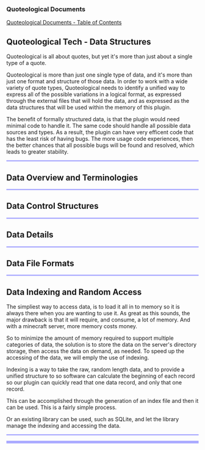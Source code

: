 
### Quoteological Documents
[Quoteological Documents - Table of Contents](index.md)

## Quoteological Tech - Data Structures


Quoteological is all about quotes, but yet it's more than just about a single type of a quote.

Quoteological is more than just one single type of data, and it's more than just one format and structure of those data.  In order to work with a wide variety of quote types, Quoteological needs to identify a unified way to express all of the possible variations in a logical format, as expressed through the external files that will hold the data, and as expressed as the data structures that will be used within the memory of this plugin.  

The benefit of formally structured data, is that the plugin would need minimal code to handle it.  The same code should handle all possible data sources and types.  As a result, the plugin can have very efficent code that has the least risk of having bugs.  The more usage code experiences, then the better chances that all possible bugs will be found and resolved, which leads to greater stability.


<hr style="height:3px; border:none; color:#aaf; background-color:#aaf;">


## Data Overview and Terminologies



<hr style="height:3px; border:none; color:#aaf; background-color:#aaf;">


## Data Control Structures


<hr style="height:3px; border:none; color:#aaf; background-color:#aaf;">


## Data Details


<hr style="height:3px; border:none; color:#aaf; background-color:#aaf;">


## Data File Formats


<hr style="height:3px; border:none; color:#aaf; background-color:#aaf;">


## Data Indexing and Random Access

The simpliest way to access data, is to load it all in to memory so it is always there when you are wanting to use it. As great as this sounds, the major drawback is that it will require, and consume, a lot of memory.  And with a minecraft server, more memory costs money. 

So to minimize the amount of memory required to support multiple categories of data, the solution is to store the data on the server's directory storage, then access the data on demand, as needed.  To speed up the accessing of the data, we will emply the use of indexing.

Indexing is a way to take the raw, random length data, and to provide a unified structure to so software can calculate the beginning of each record so our plugin can quickly read that one data record, and only that one record.

This can be accomplished through the generation of an index file and then it can be used.  This is a fairly simple process.

Or an existing library can be used, such as SQLite, and let the library manage the indexing and accessing the data.


<hr style="height:3px; border:none; color:#aaf; background-color:#aaf;">



<hr style="height:7px; border:none; color:#aaf; background-color:#aaf;">


